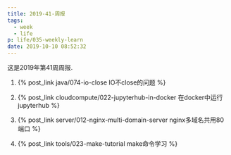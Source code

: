 ```yaml
---
title: 2019-41-周报
tags:
  - week
  - life
p: life/035-weekly-learn
date: 2019-10-10 08:52:32
---
```


这是2019年第41周周报.

1. {% post_link java/074-io-close IO不close的问题 %}

2. {% post_link cloudcompute/022-jupyterhub-in-docker 在docker中运行jupyterhub %}

3. {% post_link server/012-nginx-multi-domain-server nginx多域名共用80端口 %}

4. {% post_link tools/023-make-tutorial make命令学习 %}



